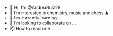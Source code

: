 - 👋 Hi, I’m @AndreaRuiz28
- 👀 I’m interested in chemistry, music and chess ♟
- 🌱 I’m currently learning ...
- 💞️ I’m looking to collaborate on ...
- 📫 How to reach me ...

<!---
AndreaRuiz28/AndreaRuiz28 is a ✨ special ✨ repository because its `README.md` (this file) appears on your GitHub profile.
You can click the Preview link to take a look at your changes.
--->
